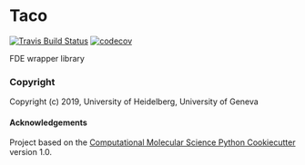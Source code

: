 Taco
==============================
[//]: # (Badges)
[![Travis Build Status](https://travis-ci.org/REPLACE_WITH_OWNER_ACCOUNT/Taco.png)](https://travis-ci.org/REPLACE_WITH_OWNER_ACCOUNT/Taco)
[![codecov](https://codecov.io/gh/REPLACE_WITH_OWNER_ACCOUNT/Taco/branch/master/graph/badge.svg)](https://codecov.io/gh/REPLACE_WITH_OWNER_ACCOUNT/Taco/branch/master)

FDE wrapper library

### Copyright

Copyright (c) 2019, University of Heidelberg, University of Geneva


#### Acknowledgements
 
Project based on the 
[Computational Molecular Science Python Cookiecutter](https://github.com/molssi/cookiecutter-cms) version 1.0.
